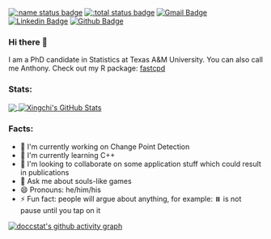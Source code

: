 [![:name status badge](https://doccstat.r-universe.dev/badges/:name)](https://doccstat.r-universe.dev)
[![:total status badge](https://doccstat.r-universe.dev/badges/:total)](https://doccstat.r-universe.dev)
[![Gmail Badge](https://img.shields.io/badge/-anthony.li@stat.tamu.edu-c14438?style=flat&logo=Gmail&logoColor=white&link=mailto:anthony.li@stat.tamu.edu)](mailto:anthony.li@stat.tamu.edu) 
[![Linkedin Badge](https://img.shields.io/badge/-doccstat-0072b1?style=flat&logo=Linkedin&logoColor=white&link=https://www.linkedin.com/in/doccstat/)](https://www.linkedin.com/in/doccstat/)
[![Github Badge](https://img.shields.io/badge/-doccstat-grey?style=flat&logo=github&logoColor=white&link=https://github.com/doccstat/)](https://www.github.com/doccstat/)

### Hi there 👋
I am a PhD candidate in Statistics at Texas A&M University. You can also call me Anthony. Check out my R package: [fastcpd](https://github.com/doccstat/fastcpd)

### Stats:
<a href="#stats" align="center" style="width:100%">
  <img align="center" src="https://github-readme-stats.vercel.app/api/top-langs/?username=doccstat&hide=Makefile&theme=react" style='display: width: 50%'>
  <img align="center" src="https://github-readme-stats.vercel.app/api?username=doccstat&show_icons=true&line_height=33.5&count_private=true&theme=react" alt="Xingchi's GitHub Stats" style='display: width: 50%'>
</a>

### Facts:
- 🔭 I'm currently working on Change Point Detection
- 🌱 I'm currently learning C++
- 👯 I'm looking to collaborate on some application stuff which could result in publications
- 💬 Ask me about souls-like games
- 😄 Pronouns: he/him/his
- ⚡ Fun fact: people will argue about anything, for example: ⏸️ is not pause until you tap on it

[![doccstat's github activity graph](https://github-readme-activity-graph.vercel.app/graph?username=doccstat&theme=github)](https://github.com/ashutosh00710/github-readme-activity-graph)

